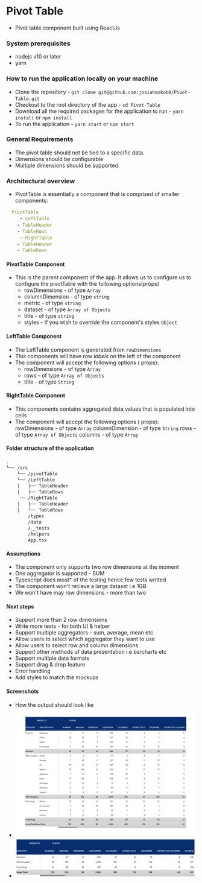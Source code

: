# Pivot Table
  - Pivot table component built using ReactJs

### System prerequisites
  - nodejs v10 or later
  - yarn

### How to run the application locally on your machine
  - Clone the repository - `git clone git@github.com:josiahmokob0/Pivot-Table.git`
  - Checkout to the root directory of the app - `cd Pivot-Table`
  - Download all the required packages for the application to run - `yarn install` or `npm install`
  - To run the application - `yarn start` or `npm start`
	
### General Requirements
  - The pivot table should not be tied to a specific data.
  - Dimensions should be configurable
  - Multiple dimensions should be supported

### Architectural overview

 - PivotTable is essentially a component that is comprised of smaller components:
  
```yaml
  PivotTable
     - LeftTable
	- TableHeader
	- TableRows
     - RightTable
	- TableHeader
	- TableRows
```
  
#### PivotTable Component
  - This is the parent component of the app. It allows us to configure us to configure the pivotTable with the
    following options(props)
     - rowDimensions - of type `Array`
     - columnDimension - of type `string`
     - metric - of type `string`
     - dataset - of type `Array of Objects`
     - title - of type `string`
     - styles - If you wish to override the component's styles `Object`

#### LeftTable Component
   - The LeftTable component is generated from `rowDimensions`
   - This components will have row _labels_ on the left of the component
   - The component will accept the following options ( props):
        - rowDimensions - of type `Array`
        - rows - of type `Array of Objects`
        - title - of type `String`

#### RightTable Component
   - This components contains aggregated data values that is populated into cells
   - The component will accept the following options ( props):
         rowDimensions - of type `Array`
         columnDimension - of type `String`
         rows - of type `Array of Objects`
         columns - of type `Array`

#### Folder structure of the application

```
.
└── /src
    └── /pivotTable
	└── /LeftTable
	|   ├── TableHeader
	|   ├── TableRows
	 ── /RightTable
	|   ├── TableHeader
	|   └── TableRows
        /types
        /data
        /__tests
        /helpers
        App.tsx
```

#### Assumptions
   - The component only supports two row dimensions at the moment
   - One aggregator is supported - SUM
   - Typescript does most* of the testing hence few tests writted
   - The component won't recieve a large dataset i.e 1GB
   - We won't have may row dimensions - more than two

#### Next steps
   - Support more than 2 row dimensions
   - Write more tests - for both UI & helper 
   - Support multiple aggregators - sum, average, mean etc
   - Allow users to select which aggregator they want to use
   - Allow users to select row and column dimensions
   - Support other methods of data presentation i.e barcharts etc
   - Support multiple data formats
   - Support drag & drop feature
   - Error handling
   - Add styles to match the mockups

#### Screenshots
   - How the output should look like
   - ![2 row dimensions](./src/Assets/1.png)
   - ![1 row dimension](./src/Assets/2.png)
